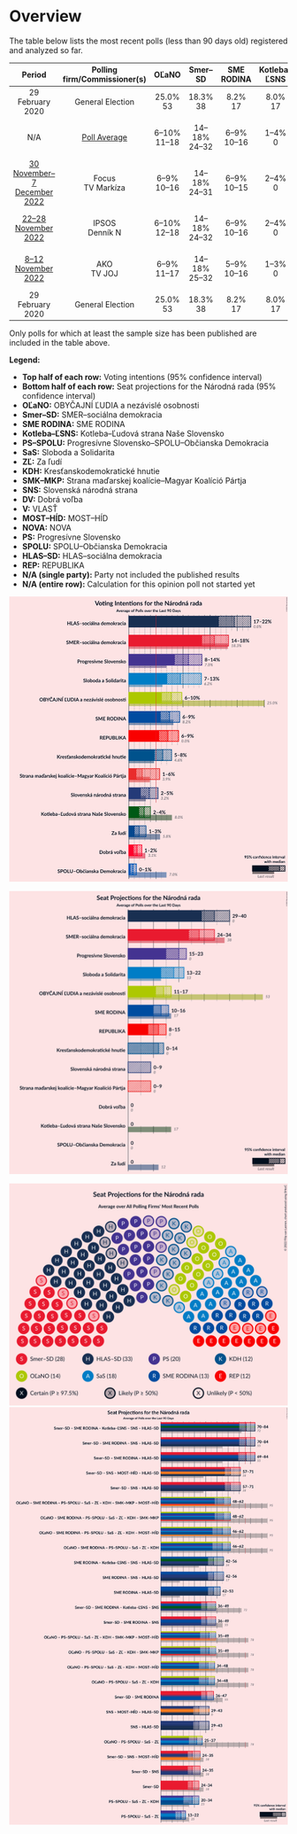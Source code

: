 # Overview

The table below lists the most recent polls (less than 90 days old) registered and analyzed so far.

| Period     | Polling firm/Commissioner(s) | OĽaNO | Smer–SD | SME RODINA | Kotleba–ĽSNS | PS–SPOLU | SaS | ZĽ | KDH | SMK–MKP | SNS | DV | V | MOST–HÍD | NOVA | PS | SPOLU | HLAS–SD | REP |
|:----------:|:----------------------------:|:--:|:--:|:--:|:--:|:--:|:--:|:--:|:--:|:--:|:--:|:--:|:--:|:--:|:--:|:--:|:--:|:--:|:--:|
| 29 February 2020 | General Election | 25.0% <br> 53 | 18.3% <br> 38 | 8.2% <br> 17 | 8.0% <br> 17 | 7.0% <br> 0 | 6.2% <br> 13 | 5.8% <br> 12 | 4.6% <br> 0 | 3.9% <br> 0 | 3.2% <br> 0 | 3.1% <br> 0 | 2.9% <br> 0 | 2.0% <br> 0 | 0.0% <br> 0 | 7.0% <br> 0 | 7.0% <br> 0 | 0.0% <br> 0 | 0.0% <br> 0 |
| N/A | [Poll Average](average.html) | 6–10% <br> 11–18 | 14–18% <br> 24–32 | 6–9% <br> 10–16 | 1–4% <br> 0 | N/A <br> N/A | 6–12% <br> 11–21 | 1–4% <br> 0 | 5–9% <br> 9–17 | 2–6% <br> 0–10 | 2–5% <br> 0–8 | 1–2% <br> 0 | N/A <br> N/A | N/A <br> N/A | N/A <br> N/A | 9–13% <br> 16–23 | 0–1% <br> 0 | 17–22% <br> 30–40 | 5–9% <br> 0–16 |
| [30 November–7 December 2022](2022-12-07-Focus.html) | Focus <br> TV Markíza | 6–9% <br> 10–16 | 14–18% <br> 24–31 | 6–9% <br> 10–15 | 2–4% <br> 0 | N/A <br> N/A | 6–10% <br> 11–17 | 2–4% <br> 0 | 5–8% <br> 9–13 | 4–7% <br> 0–11 | 3–5% <br> 0 | 1–2% <br> 0 | N/A <br> N/A | N/A <br> N/A | N/A <br> N/A | 9–12% <br> 15–22 | 0–1% <br> 0 | 18–23% <br> 30–40 | 6–10% <br> 12–17 |
| [22–28 November 2022](2022-11-28-IPSOS.html) | IPSOS <br> Denník N | 6–10% <br> 12–18 | 14–18% <br> 24–32 | 6–9% <br> 10–16 | 2–4% <br> 0 | N/A <br> N/A | 6–10% <br> 12–18 | 2–5% <br> 0 | 6–9% <br> 10–17 | 3–5% <br> 0–9 | 2–4% <br> 0 | N/A <br> N/A | N/A <br> N/A | N/A <br> N/A | N/A <br> N/A | 9–12% <br> 15–23 | N/A <br> N/A | 17–22% <br> 31–41 | 5–8% <br> 0–14 |
| [8–12 November 2022](2022-11-12-AKO.html) | AKO <br> TV JOJ | 6–9% <br> 11–17 | 14–18% <br> 25–32 | 5–9% <br> 10–16 | 1–3% <br> 0 | N/A <br> N/A | 9–13% <br> 15–23 | 1–3% <br> 0 | 5–8% <br> 0–13 | 2–4% <br> 0 | 3–6% <br> 0–10 | 1–2% <br> 0 | N/A <br> N/A | N/A <br> N/A | N/A <br> N/A | 10–14% <br> 16–25 | N/A <br> N/A | 17–22% <br> 30–38 | 5–8% <br> 9–14 |
| 29 February 2020 | General Election | 25.0% <br> 53 | 18.3% <br> 38 | 8.2% <br> 17 | 8.0% <br> 17 | 7.0% <br> 0 | 6.2% <br> 13 | 5.8% <br> 12 | 4.6% <br> 0 | 3.9% <br> 0 | 3.2% <br> 0 | 3.1% <br> 0 | 2.9% <br> 0 | 2.0% <br> 0 | 0.0% <br> 0 | 7.0% <br> 0 | 7.0% <br> 0 | 0.0% <br> 0 | 0.0% <br> 0 |

Only polls for which at least the sample size has been published are included in the table above.

**Legend:**
+ **Top half of each row:** Voting intentions (95% confidence interval)
+ **Bottom half of each row:** Seat projections for the Národná rada (95% confidence interval)
+ **OĽaNO:** OBYČAJNÍ ĽUDIA a nezávislé osobnosti
+ **Smer–SD:** SMER–sociálna demokracia
+ **SME RODINA:** SME RODINA
+ **Kotleba–ĽSNS:** Kotleba–Ľudová strana Naše Slovensko
+ **PS–SPOLU:** Progresívne Slovensko–SPOLU–Občianska Demokracia
+ **SaS:** Sloboda a Solidarita
+ **ZĽ:** Za ľudí
+ **KDH:** Kresťanskodemokratické hnutie
+ **SMK–MKP:** Strana maďarskej koalície–Magyar Koalíció Pártja
+ **SNS:** Slovenská národná strana
+ **DV:** Dobrá voľba
+ **V:** VLASŤ
+ **MOST–HÍD:** MOST–HÍD
+ **NOVA:** NOVA
+ **PS:** Progresívne Slovensko
+ **SPOLU:** SPOLU–Občianska Demokracia
+ **HLAS–SD:** HLAS–sociálna demokracia
+ **REP:** REPUBLIKA
+ **N/A (single party):** Party not included the published results
+ **N/A (entire row):** Calculation for this opinion poll not started yet


![Graph with voting intentions not yet produced](average.png "Voting Intentions")

![Graph with seats not yet produced](average-seats.png "Seats")

![Graph with seating plan not yet produced](average-seating-plan.png "Seating Plan")
![Graph with coalitions seats not yet produced](average-coalitions-seats.png "Coalitions Seats")
